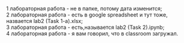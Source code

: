 1 лабораторная работа - не в папке, потому дата изменится; <br />
2 лабораторная работа - есть в google spreadsheet и тут тоже, назвается lab2 (Task 1-a).xlsx; <br />
3 лабораторная работа - есть,называется lab2 (Task 2).ipynb; <br />
4 лабораторная работа - я вам говорил, что в classroom загружал. <br />
